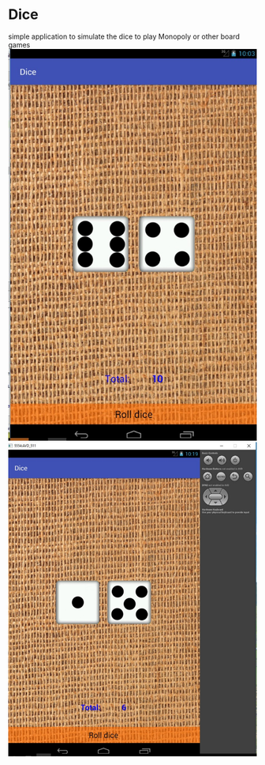 # Dice

simple application to simulate the dice to play Monopoly or other board games
![Image alt](https://github.com/NVS89/Dice/blob/master/pictures/screen_1.jpg)
![Image alt](https://github.com/NVS89/Dice/blob/master/pictures/screen_2.jpg)
